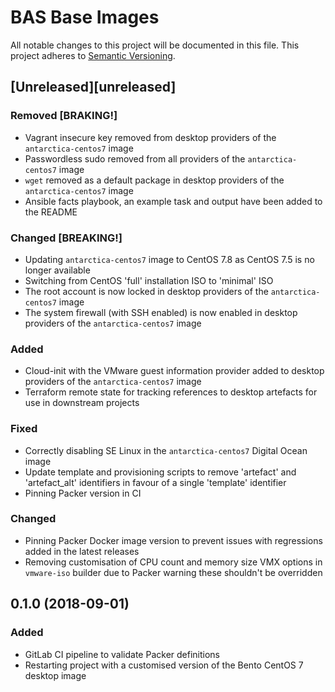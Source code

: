 # BAS Base Images

All notable changes to this project will be documented in this file.
This project adheres to [Semantic Versioning](http://semver.org/spec/v2.0.0.html).

## [Unreleased][unreleased]

### Removed [BRAKING!]

* Vagrant insecure key removed from desktop providers of the `antarctica-centos7` image
* Passwordless sudo removed from all providers of the `antarctica-centos7` image
* `wget` removed as a default package in desktop providers of the `antarctica-centos7` image
* Ansible facts playbook, an example task and output have been added to the README

### Changed [BREAKING!]

* Updating `antarctica-centos7` image to CentOS 7.8 as CentOS 7.5 is no longer available
* Switching from CentOS 'full' installation ISO to 'minimal' ISO
* The root account is now locked in desktop providers of the `antarctica-centos7` image
* The system firewall (with SSH enabled) is now enabled in desktop providers of the `antarctica-centos7` image

### Added

* Cloud-init with the VMware guest information provider added to desktop providers of the `antarctica-centos7` image
* Terraform remote state for tracking references to desktop artefacts for use in downstream projects

### Fixed

* Correctly disabling SE Linux in the `antarctica-centos7` Digital Ocean image
* Update template and provisioning scripts to remove 'artefact' and 'artefact_alt' identifiers in favour of a single 
  'template' identifier
* Pinning Packer version in CI

### Changed

* Pinning Packer Docker image version to prevent issues with regressions added in the latest releases
* Removing customisation of CPU count and memory size VMX options in `vmware-iso` builder due to Packer warning these
  shouldn't be overridden

## 0.1.0 (2018-09-01)

### Added

* GitLab CI pipeline to validate Packer definitions
* Restarting project with a customised version of the Bento CentOS 7 desktop image

